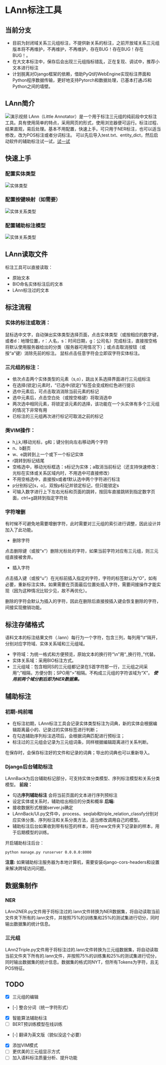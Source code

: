 # LAnn标注工具
## 当前分支
- 目前为封闭域关系三元组标注，不提供新关系的标注，之前开放域关系三元组版本将不再维护，不再维护，不再维护，存在BUG！存在BUG！存在BUG！。
- 在大文本标注中，保存后会出现三元组指标错乱，正在复现、调试中，推荐小文本进行标注
- 计划脱离对Django框架的依赖，借助PyQt的WebEngine实现标注界面和Python程序数据传输，更好地支持Pytorch和数据处理，已基本打通JS和Python之间的墙壁。
## LAnn简介
![演示视频](https://github.com/Freeshman/LAnn/blob/master/example.gif)
LAnn（Little Annotator）是一个用于标注三元组的纯前段中文标注工具。具有使用简单的特点，采用网页的形式，使用浏览器便可运行。标注过程、结果直观，易后处理。基本不用配置，快速上手。可只用于NER标注，也可以适当修改，改为POS标注或者分词标注。
可以先后导入test.txt、entity_dict，然后启动软件的辅助标注试一试，[试一试](https://freeshman.github.io/LAnn/LittleAnn.html)
## 快速上手
### 配置实体类型
![实体类型](https://github.com/Freeshman/LAnn/blob/master/entity_relation_class_config.png)
### 配置按键映射（如需要）
![实体关系类型](https://github.com/Freeshman/LAnn/blob/master/key_config.png)
### 配置辅助标注模型
![实体关系类型](https://github.com/Freeshman/LAnn/blob/master/model_config.png)
## LAnn读取文件
标注工具可以直接读取：
- 原始文本
- BIO命名实体标注后的文本
- LAnn标注过的文本
## 标注流程
### 实体的标注或取消：
鼠标选中文字，自动弹出实体类型选择页面，点击实体类型（或按相应的数字键，或者d：地理位置，r：人名，s：时间日期，g：公司名）完成标注，直接按空格将默认使用服务器给出的分类（服务器可用情况下）；或点击取消按钮（或按“a”键）消除先前的标注。
鼠标点击任意字符会立即双字符实体标注。
### 三元组的标注：
- 依次点击两个实体类型的元素（s,o），跳出关系选择界面进行三元组标注
- 在选择(锁定)元素时，“已选中(锁定)”标签会变成粉红色进行提示
- 选中元素后，可点击取消消除当前元素的标记
- 选中元素后，点击空白处（或按空格键）将取消选中
- 两次选中相同元素，将锁定该元素的选择，该功能在一个头实体有多个三元组的情况下非常有用
- 已标注的三元组再次进行标记可取消之前的标记

### 类VIM操作：
- h,j,k,l移动光标，g和；键分别向左右移动两个字符
- n、b翻页
- w、e跳转到上一个或下一个标记实体
- r跳转到标记结尾
- 空格选中，移动光标框选：s标记为实体；a取消当前标记（还支持快速修改：光标在实体或关系区域内时，不用选中可直接修改）
- 不用空格选中，直接按s或者f默认选中两个字符进行标注
- p分别标记[s，o]，双按p标记并锁定标记，但只能锁定s
- 可输入数字进行上下左右光标和页面的跳转，按回车直接跳转到指定数字页面，ctrl+g跳转到指定字符处

### 字符增删
 有时候不可避免地需要增删字符，此时需要对三元组的索引进行调整，因此设计并加入了此功能。
 
 - 删除字符
 
 点击删除键（或按“x”）删除光标处的字符，如果当前字符对应有三元组，则三元组直接被舍弃。
 
 - 插入字符
 
 点击插入键（或按“u”）在光标前插入指定的字符，字符的标签默认为“O”，如有必要，重新标注实体。如果需要在页面最后位置处插入字符，需要间接操作才能实现（因为这种情况比较少见，故不再优化）。
 
 删除的字符会默认为插入的字符，因此在删除后直接按插入键会恢复删除的字符，间接实现撤销功能。
## 标注存储格式
语料文本的标注结果文件（.lann）每行为一个字符，包含三列，每列用”\t“隔开，分别对应字符域、实体关系域和三元组域。

- 字符域：为统一格式和方便预览，原始文本的换行符“\n”用“\_换行符\_”代替。
- 实体关系域：采用BIO标注方式。
- 三元组域：包含相同S的三元组都记录在S首字符那一行，三元组之间采用“;”相隔，方便分割；SPO用“>”相隔。不构成三元组的字符该域为“X”。
***使用前两个域分割后即为NER数据集。***
## 辅助标注
### 初期-纯前端
- 在标注初期，LAnn标注工具会记录实体类型标注为词典，新的实体会根据编辑距离最小的、记录过的实体标签进行判断；
- 在勾选辅助序列标注选项后，会根据词典匹配进行预标注；
- 标注过的三元组会记录为三元组词条，同样根据编辑距离进行关系判断。

在保存时，会保存标注好的文件和记录的词典；导出的词典也可以重新导入。
### Django后台辅助标注
LAnnBack为后台辅助标记部分，可支持实体分类模型、序列标注模型和关系分类模型。
**前段：**
- 勾选**序列辅助标注** 会将当前页面的文本进行序列预标注
- 设定实体或关系时，辅助给出相应的分类和概率
**后端:**
- 接收数据形式根据server.js确定
- LAnnBack/UI.py文件中，process、seqlab和triple_relation_classfy分别对应实体分类、序列标注和关系分类方法，适当修改调用自己的模型。
- 辅助标注后台如果收到带有标签的样本，将在new文件夹下记录新的样本，用于后期模型的训练。

开启辅助标注后台：

`python manage.py runserver 0.0.0.0:8000`

**注意:** 如果辅助标注服务器为本地计算机，需要安装django-cors-headers和设置来解决跨域访问问题。
## 数据集制作
### NER
LAnn2NER.py文件用于将标注过的.lann文件转换为NER数据集，将自动读取当前文件夹下所有的.lann文件，并按照75%的训练集和25%的测试集进行切分，同时输出数据集的统计信息。
### 三元组
LAnn2Triple.py文件用于将标注过的.lann文件转换为三元组数据集，将自动读取当前文件夹下所有的.lann文件，并按照75%的训练集和25%的测试集进行切分，同时输出数据集的统计信息。数据集的格式同NYT，但所有Tokens为字符，且无POS特征。

## TODO

- [x] 三元组的编辑
- [-] 整合分词（统一字符形式）
- [x] 智能算法辅助标注
- [ ] BERT预训练模型在线训练
- [-] 翻译为英文版（貌似没这个必要）
- [x] 添加VIM模式
- [ ] 更优美的三元组显示方式
- [ ] 加入语料标注质量分析、提升功能
